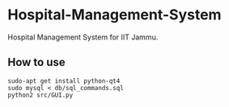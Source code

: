# Hospital-Management-System
Hospital Management System for IIT Jammu. 

## How to use
	sudo-apt get install python-qt4
	sudo mysql < db/sql_commands.sql
    python2 src/GUI.py
